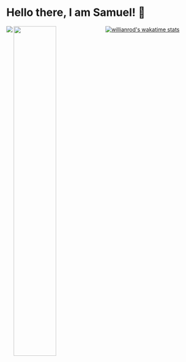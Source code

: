 # Hello there, I am Samuel! 👋

<img align="left" src="https://github-readme-stats.vercel.app/api?username=sammekekko&show_icons=true&theme=radical">
<img align="left" width=47% src="https://github-readme-stats.vercel.app/api/top-langs/?username=sammekekko">

[![willianrod's wakatime stats](https://github-readme-stats.vercel.app/api/wakatime?username=sammekekko)](https://github.com/anuraghazra/github-readme-stats)

<!--
**sammekekko/sammekekko** is a ✨ _special_ ✨ repository because its `README.md` (this file) appears on your GitHub profile.

Here are some ideas to get you started:

- 🔭 I’m currently working on ...
- 🌱 I’m currently learning ...
- 👯 I’m looking to collaborate on ...
- 🤔 I’m looking for help with ...
- 💬 Ask me about ...
- 📫 How to reach me: ...
- 😄 Pronouns: ...
- ⚡ Fun fact: ...
-->

